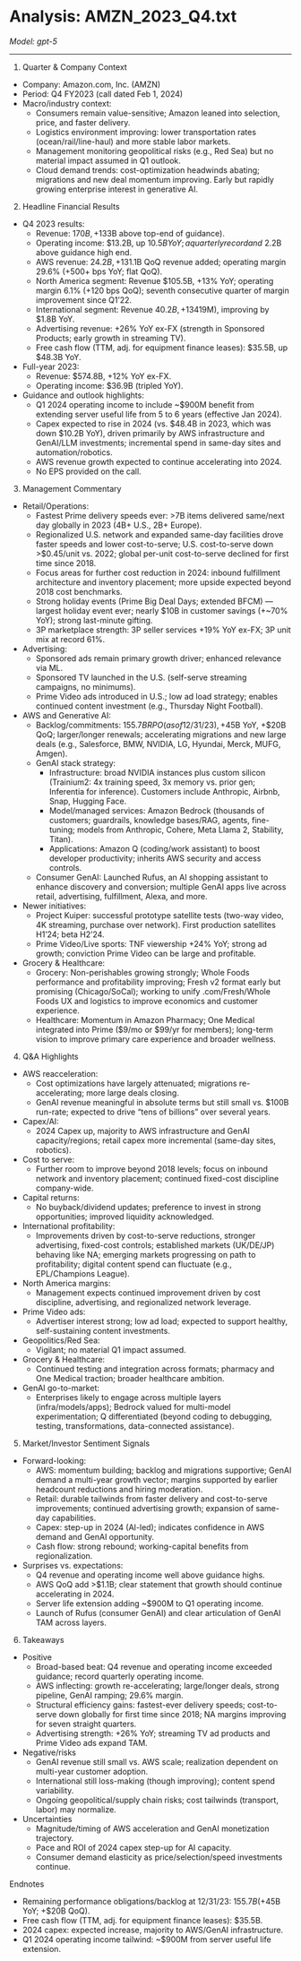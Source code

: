 # Analysis: AMZN_2023_Q4.txt

*Model: gpt-5*

---

1) Quarter & Company Context
- Company: Amazon.com, Inc. (AMZN)
- Period: Q4 FY2023 (call dated Feb 1, 2024)
- Macro/industry context:
  - Consumers remain value-sensitive; Amazon leaned into selection, price, and faster delivery.
  - Logistics environment improving: lower transportation rates (ocean/rail/line-haul) and more stable labor markets.
  - Management monitoring geopolitical risks (e.g., Red Sea) but no material impact assumed in Q1 outlook.
  - Cloud demand trends: cost-optimization headwinds abating; migrations and new deal momentum improving. Early but rapidly growing enterprise interest in generative AI.

2) Headline Financial Results
- Q4 2023 results:
  - Revenue: $170B, +13% YoY ex-FX (≈$3B above top-end of guidance).
  - Operating income: $13.2B, up $10.5B YoY; a quarterly record and ~$2.2B above guidance high end.
  - AWS revenue: $24.2B, +13% YoY; >$1.1B QoQ revenue added; operating margin 29.6% (+500+ bps YoY; flat QoQ).
  - North America segment: Revenue $105.5B, +13% YoY; operating margin 6.1% (+120 bps QoQ); seventh consecutive quarter of margin improvement since Q1’22.
  - International segment: Revenue $40.2B, +13% YoY ex-FX; operating loss ($419M), improving by $1.8B YoY.
  - Advertising revenue: +26% YoY ex-FX (strength in Sponsored Products; early growth in streaming TV).
  - Free cash flow (TTM, adj. for equipment finance leases): $35.5B, up $48.3B YoY.
- Full-year 2023:
  - Revenue: $574.8B, +12% YoY ex-FX.
  - Operating income: $36.9B (tripled YoY).
- Guidance and outlook highlights:
  - Q1 2024 operating income to include ~$900M benefit from extending server useful life from 5 to 6 years (effective Jan 2024).
  - Capex expected to rise in 2024 (vs. $48.4B in 2023, which was down $10.2B YoY), driven primarily by AWS infrastructure and GenAI/LLM investments; incremental spend in same-day sites and automation/robotics.
  - AWS revenue growth expected to continue accelerating into 2024.
  - No EPS provided on the call.

3) Management Commentary
- Retail/Operations:
  - Fastest Prime delivery speeds ever: >7B items delivered same/next day globally in 2023 (4B+ U.S., 2B+ Europe).
  - Regionalized U.S. network and expanded same-day facilities drove faster speeds and lower cost-to-serve; U.S. cost-to-serve down >$0.45/unit vs. 2022; global per-unit cost-to-serve declined for first time since 2018.
  - Focus areas for further cost reduction in 2024: inbound fulfillment architecture and inventory placement; more upside expected beyond 2018 cost benchmarks.
  - Strong holiday events (Prime Big Deal Days; extended BFCM) — largest holiday event ever; nearly $10B in customer savings (+~70% YoY); strong last-minute gifting.
  - 3P marketplace strength: 3P seller services +19% YoY ex-FX; 3P unit mix at record 61%.
- Advertising:
  - Sponsored ads remain primary growth driver; enhanced relevance via ML.
  - Sponsored TV launched in the U.S. (self-serve streaming campaigns, no minimums).
  - Prime Video ads introduced in U.S.; low ad load strategy; enables continued content investment (e.g., Thursday Night Football).
- AWS and Generative AI:
  - Backlog/commitments: $155.7B RPO (as of 12/31/23), +$45B YoY, +$20B QoQ; larger/longer renewals; accelerating migrations and new large deals (e.g., Salesforce, BMW, NVIDIA, LG, Hyundai, Merck, MUFG, Amgen).
  - GenAI stack strategy:
    - Infrastructure: broad NVIDIA instances plus custom silicon (Trainium2: 4x training speed, 3x memory vs. prior gen; Inferentia for inference). Customers include Anthropic, Airbnb, Snap, Hugging Face.
    - Model/managed services: Amazon Bedrock (thousands of customers; guardrails, knowledge bases/RAG, agents, fine-tuning; models from Anthropic, Cohere, Meta Llama 2, Stability, Titan).
    - Applications: Amazon Q (coding/work assistant) to boost developer productivity; inherits AWS security and access controls.
  - Consumer GenAI: Launched Rufus, an AI shopping assistant to enhance discovery and conversion; multiple GenAI apps live across retail, advertising, fulfillment, Alexa, and more.
- Newer initiatives:
  - Project Kuiper: successful prototype satellite tests (two-way video, 4K streaming, purchase over network). First production satellites H1’24; beta H2’24.
  - Prime Video/Live sports: TNF viewership +24% YoY; strong ad growth; conviction Prime Video can be large and profitable.
- Grocery & Healthcare:
  - Grocery: Non-perishables growing strongly; Whole Foods performance and profitability improving; Fresh v2 format early but promising (Chicago/SoCal); working to unify .com/Fresh/Whole Foods UX and logistics to improve economics and customer experience.
  - Healthcare: Momentum in Amazon Pharmacy; One Medical integrated into Prime ($9/mo or $99/yr for members); long-term vision to improve primary care experience and broader wellness.

4) Q&A Highlights
- AWS reacceleration:
  - Cost optimizations have largely attenuated; migrations re-accelerating; more large deals closing.
  - GenAI revenue meaningful in absolute terms but still small vs. $100B run-rate; expected to drive “tens of billions” over several years.
- Capex/AI:
  - 2024 Capex up, majority to AWS infrastructure and GenAI capacity/regions; retail capex more incremental (same-day sites, robotics).
- Cost to serve:
  - Further room to improve beyond 2018 levels; focus on inbound network and inventory placement; continued fixed-cost discipline company-wide.
- Capital returns:
  - No buyback/dividend updates; preference to invest in strong opportunities; improved liquidity acknowledged.
- International profitability:
  - Improvements driven by cost-to-serve reductions, stronger advertising, fixed-cost controls; established markets (UK/DE/JP) behaving like NA; emerging markets progressing on path to profitability; digital content spend can fluctuate (e.g., EPL/Champions League).
- North America margins:
  - Management expects continued improvement driven by cost discipline, advertising, and regionalized network leverage.
- Prime Video ads:
  - Advertiser interest strong; low ad load; expected to support healthy, self-sustaining content investments.
- Geopolitics/Red Sea:
  - Vigilant; no material Q1 impact assumed.
- Grocery & Healthcare:
  - Continued testing and integration across formats; pharmacy and One Medical traction; broader healthcare ambition.
- GenAI go-to-market:
  - Enterprises likely to engage across multiple layers (infra/models/apps); Bedrock valued for multi-model experimentation; Q differentiated (beyond coding to debugging, testing, transformations, data-connected assistance).

5) Market/Investor Sentiment Signals
- Forward-looking:
  - AWS: momentum building; backlog and migrations supportive; GenAI demand a multi-year growth vector; margins supported by earlier headcount reductions and hiring moderation.
  - Retail: durable tailwinds from faster delivery and cost-to-serve improvements; continued advertising growth; expansion of same-day capabilities.
  - Capex: step-up in 2024 (AI-led); indicates confidence in AWS demand and GenAI opportunity.
  - Cash flow: strong rebound; working-capital benefits from regionalization.
- Surprises vs. expectations:
  - Q4 revenue and operating income well above guidance highs.
  - AWS QoQ add >$1.1B; clear statement that growth should continue accelerating in 2024.
  - Server life extension adding ~$900M to Q1 operating income.
  - Launch of Rufus (consumer GenAI) and clear articulation of GenAI TAM across layers.

6) Takeaways
- Positive
  - Broad-based beat: Q4 revenue and operating income exceeded guidance; record quarterly operating income.
  - AWS inflecting: growth re-accelerating; large/longer deals, strong pipeline, GenAI ramping; 29.6% margin.
  - Structural efficiency gains: fastest-ever delivery speeds; cost-to-serve down globally for first time since 2018; NA margins improving for seven straight quarters.
  - Advertising strength: +26% YoY; streaming TV ad products and Prime Video ads expand TAM.
- Negative/risks
  - GenAI revenue still small vs. AWS scale; realization dependent on multi-year customer adoption.
  - International still loss-making (though improving); content spend variability.
  - Ongoing geopolitical/supply chain risks; cost tailwinds (transport, labor) may normalize.
- Uncertainties
  - Magnitude/timing of AWS acceleration and GenAI monetization trajectory.
  - Pace and ROI of 2024 capex step-up for AI capacity.
  - Consumer demand elasticity as price/selection/speed investments continue.

Endnotes
- Remaining performance obligations/backlog at 12/31/23: $155.7B (+$45B YoY; +$20B QoQ).
- Free cash flow (TTM, adj. for equipment finance leases): $35.5B.
- 2024 capex: expected increase, majority to AWS/GenAI infrastructure.
- Q1 2024 operating income tailwind: ~$900M from server useful life extension.
